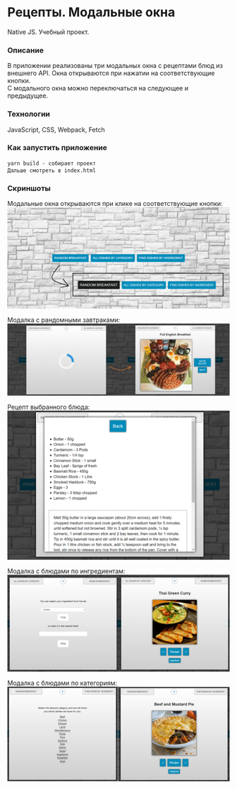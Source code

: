 # Рецепты. Модальные окна
Native JS. Учебный проект.

### Описание

В приложении реализованы три модальных окна с рецептами блюд из внешнего API. Окна открываются при нажатии на соответствующие кнопки.  
С модального окна можно переключаться на следующее и предыдущее.  

### Технологии
JavaScript, CSS, Webpack, Fetch  

### Как запустить приложение
```
yarn build - собирает проект
Дальше смотреть в index.html
```

### Скриншоты
Модальные окна открываются при клике на соответствующие кнопки:  
![main-page](screenshots/main-page.png)
  
Модалка с рандомными завтраками:  
![breakfast-modal](screenshots/breakfast-modal.png)
  
Рецепт выбранного блюда:  
![recipe-modal](screenshots/recipe-modal.png)
  
Модалка с блюдами по ингредиентам:  
![ingredient-modal](screenshots/ingredient-modal.png)
  
Модалка с блюдами по категориям:  
![category-modal](screenshots/category-modal.png)
